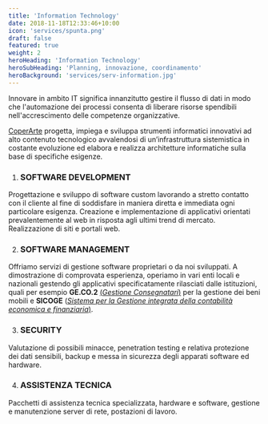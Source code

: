 ```yaml
---
title: 'Information Technology'
date: 2018-11-18T12:33:46+10:00
icon: 'services/spunta.png'
draft: false
featured: true
weight: 2
heroHeading: 'Information Technology'
heroSubHeading: 'Planning, innovazione, coordinamento'
heroBackground: 'services/serv-information.jpg'
---
```


Innovare in ambito IT significa innanzitutto gestire il flusso di dati in modo che l'automazione dei processi consenta di liberare risorse spendibili nell'accrescimento delle competenze organizzative.

[CoperArte](https://www.coperarte.it) progetta, impiega e sviluppa strumenti informatici innovativi ad alto contenuto tecnologico avvalendosi di un’infrastruttura sistemistica in costante evoluzione ed elabora e realizza architetture informatiche sulla base di specifiche esigenze.


1. ### SOFTWARE DEVELOPMENT

Progettazione e sviluppo di software custom lavorando a stretto contatto con il cliente al fine di soddisfare in maniera diretta e immediata ogni particolare esigenza. Creazione e implementazione di applicativi orientati prevalentemente al web in risposta agli ultimi trend di mercato. Realizzazione di siti e portali web.

2. ### SOFTWARE MANAGEMENT

Offriamo servizi di gestione software proprietari o da noi sviluppati. A dimostrazione di comprovata esperienza, operiamo in vari enti locali e nazionali gestendo gli applicativi specificatamente rilasciati dalle istituzioni, quali per esempio **GE.CO.2** [(_Gestione Consegnatari_)](#https://) per la gestione dei beni mobili e **SICOGE** ([_Sistema per la Gestione integrata della contabilità economica e finanziaria_)](#https://).

3. ### SECURITY

Valutazione di possibili minacce, penetration testing e relativa protezione dei dati sensibili, backup e messa in sicurezza degli apparati software ed hardware.

4. ### ASSISTENZA TECNICA

Pacchetti di assistenza tecnica specializzata, hardware e software, gestione e manutenzione server di rete, postazioni di lavoro.
